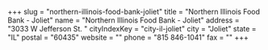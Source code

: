 +++
slug = "northern-illinois-food-bank-joliet"
title = "Northern Illinois Food Bank - Joliet"
name = "Northern Illinois Food Bank - Joliet"
address = "3033 W Jefferson St. "
cityIndexKey = "city-il-joliet"
city = "Joliet"
state = "IL"
postal = "60435"
website = ""
phone = "815 846-1041"
fax = ""
+++
